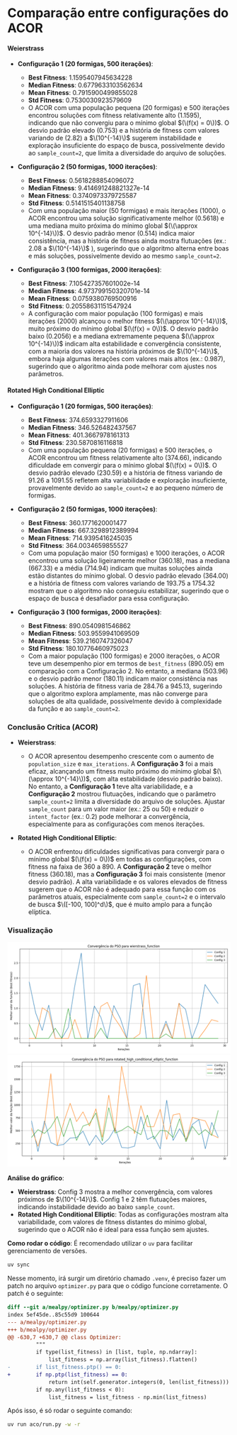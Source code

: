 # **Comparação entre configurações do ACOR**

#### **Weierstrass**

* **Configuração 1 (20 formigas, 500 iterações)**:
  * **Best Fitness**: 1.1595407945634228
  * **Median Fitness**: 0.6779633103562634
  * **Mean Fitness**: 0.7915900499855028
  * **Std Fitness**: 0.7530030923579609
  * O ACOR com uma população pequena (20 formigas) e 500 iterações encontrou soluções com fitness relativamente alto (1.1595), indicando que não convergiu para o mínimo global $(\(f(x) = 0\))$. O desvio padrão elevado (0.753) e a história de fitness com valores variando de \(2.82\) a $\(10^{-14}\)$ sugerem instabilidade e exploração insuficiente do espaço de busca, possivelmente devido ao `sample_count=2`, que limita a diversidade do arquivo de soluções.

* **Configuração 2 (50 formigas, 1000 iterações)**:
  * **Best Fitness**: 0.5618288854096072
  * **Median Fitness**: 9.414691248821327e-14
  * **Mean Fitness**: 0.3740973379725587
  * **Std Fitness**: 0.5141515401138758
  * Com uma população maior (50 formigas) e mais iterações (1000), o ACOR encontrou uma solução significativamente melhor (0.5618) e uma mediana muito próxima do mínimo global $(\(\approx 10^{-14}\))$. O desvio padrão menor (0.514) indica maior consistência, mas a história de fitness ainda mostra flutuações (ex.: 2.08 a $\(10^{-14}\)$ ), sugerindo que o algoritmo alterna entre boas e más soluções, possivelmente devido ao mesmo `sample_count=2`.

* **Configuração 3 (100 formigas, 2000 iterações)**:
  * **Best Fitness**: 7.105427357601002e-14
  * **Median Fitness**: 4.973799150320701e-14
  * **Mean Fitness**: 0.0759380769500916
  * **Std Fitness**: 0.20558631151547924
  * A configuração com maior população (100 formigas) e mais iterações (2000) alcançou o melhor fitness $(\(\approx 10^{-14}\))$, muito próximo do mínimo global $(\(f(x) = 0\))$. O desvio padrão baixo (0.2056) e a mediana extremamente pequena $(\(\approx 10^{-14}\))$ indicam alta estabilidade e convergência consistente, com a maioria dos valores na história próximos de $\(10^{-14}\)$, embora haja algumas iterações com valores mais altos (ex.: 0.987), sugerindo que o algoritmo ainda pode melhorar com ajustes nos parâmetros.

#### **Rotated High Conditional Elliptic**

* **Configuração 1 (20 formigas, 500 iterações)**:
  * **Best Fitness**: 374.6593327911606
  * **Median Fitness**: 346.526482437567
  * **Mean Fitness**: 401.3667978161313
  * **Std Fitness**: 230.5870816116818
  * Com uma população pequena (20 formigas) e 500 iterações, o ACOR encontrou um fitness relativamente alto (374.66), indicando dificuldade em convergir para o mínimo global $(\(f(x) = 0\))$. O desvio padrão elevado (230.59) e a história de fitness variando de 91.26 a 1091.55 refletem alta variabilidade e exploração insuficiente, provavelmente devido ao `sample_count=2` e ao pequeno número de formigas.

* **Configuração 2 (50 formigas, 1000 iterações)**:
  * **Best Fitness**: 360.1771620001477
  * **Median Fitness**: 667.3298912389994
  * **Mean Fitness**: 714.9395416245035
  * **Std Fitness**: 364.0034659855527
  * Com uma população maior (50 formigas) e 1000 iterações, o ACOR encontrou uma solução ligeiramente melhor (360.18), mas a mediana (667.33) e a média (714.94) indicam que muitas soluções ainda estão distantes do mínimo global. O desvio padrão elevado (364.00) e a história de fitness com valores variando de 193.75 a 1754.32 mostram que o algoritmo não conseguiu estabilizar, sugerindo que o espaço de busca é desafiador para essa configuração.

* **Configuração 3 (100 formigas, 2000 iterações)**:
  * **Best Fitness**: 890.0540981546862
  * **Median Fitness**: 503.9559941069509
  * **Mean Fitness**: 539.2160747326047
  * **Std Fitness**: 180.10776460975023
  * Com a maior população (100 formigas) e 2000 iterações, o ACOR teve um desempenho pior em termos de `best_fitness` (890.05) em comparação com a Configuração 2. No entanto, a mediana (503.96) e o desvio padrão menor (180.11) indicam maior consistência nas soluções. A história de fitness varia de 284.76 a 945.13, sugerindo que o algoritmo explora amplamente, mas não converge para soluções de alta qualidade, possivelmente devido à complexidade da função e ao `sample_count=2`.

### **Conclusão Crítica (ACOR)**

* **Weierstrass**:
  - O ACOR apresentou desempenho crescente com o aumento de `population_size` e `max_iterations`. A **Configuração 3** foi a mais eficaz, alcançando um fitness muito próximo do mínimo global $(\(\approx 10^{-14}\))$, com alta estabilidade (desvio padrão baixo). No entanto, a **Configuração 1** teve alta variabilidade, e a **Configuração 2** mostrou flutuações, indicando que o parâmetro `sample_count=2` limita a diversidade do arquivo de soluções. Ajustar `sample_count` para um valor maior (ex.: 25 ou 50) e reduzir o `intent_factor` (ex.: 0.2) pode melhorar a convergência, especialmente para as configurações com menos iterações.

* **Rotated High Conditional Elliptic**:
  - O ACOR enfrentou dificuldades significativas para convergir para o mínimo global $(\(f(x) = 0\))$ em todas as configurações, com fitness na faixa de 360 a 890. A **Configuração 2** teve o melhor fitness (360.18), mas a **Configuração 3** foi mais consistente (menor desvio padrão). A alta variabilidade e os valores elevados de fitness sugerem que o ACOR não é adequado para essa função com os parâmetros atuais, especialmente com `sample_count=2` e o intervalo de busca $\([-100, 100]^d\)$, que é muito amplo para a função elíptica.

### **Visualização**

![Gráfico Wierstrass](../aco_convergence_wierstrass_function.png)
![Gráfico Rotated High Conditional Elliptic](../aco_convergence_rotated_high_conditional_elliptic_function.png)

**Análise do gráfico**:
- **Weierstrass**: Config 3 mostra a melhor convergência, com valores próximos de $\(10^{-14}\)$. Config 1 e 2 têm flutuações maiores, indicando instabilidade devido ao baixo `sample_count`.
- **Rotated High Conditional Elliptic**: Todas as configurações mostram alta variabilidade, com valores de fitness distantes do mínimo global, sugerindo que o ACOR não é ideal para essa função sem ajustes.

**Como rodar o código**:
É recomendado utilizar o `uv` para facilitar gerenciamento de versões.
```bash
uv sync
```
Nesse momento, irá surgir um diretório chamado `.venv`, é preciso fazer um patch no arquivo `optimizer.py` para que o código funcione corretamente. O patch é o seguinte:

```diff
diff --git a/mealpy/optimizer.py b/mealpy/optimizer.py
index 5ef45de..85c55d9 100644
--- a/mealpy/optimizer.py
+++ b/mealpy/optimizer.py
@@ -630,7 +630,7 @@ class Optimizer:
         """
         if type(list_fitness) in [list, tuple, np.ndarray]:
             list_fitness = np.array(list_fitness).flatten()
-        if list_fitness.ptp() == 0:
+        if np.ptp(list_fitness) == 0:
             return int(self.generator.integers(0, len(list_fitness)))
         if np.any(list_fitness < 0):
             list_fitness = list_fitness - np.min(list_fitness)
```
Após isso, é só rodar o seguinte comando:

```bash
uv run aco/run.py -w -r
```
